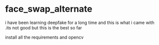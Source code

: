 # face_swap_alternate
i have been learning deepfake for a long time and this is what i came with .its not good but this is the best so far

install all the requirements and opencv
